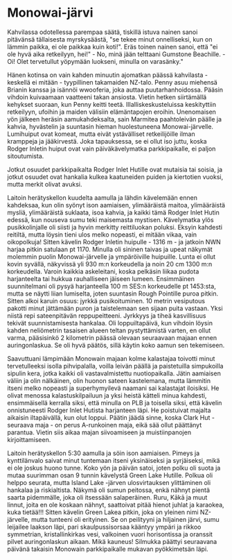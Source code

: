# Monowai-järvi

Kahvilassa odotellessa parempaa säätä, tiskillä istuva nainen sanoi pitävänsä tällaisesta myrskysäästä, "se tekee minut onnelliseksi, kun on lämmin paikka, ei ole paikkaa kuin koti!". Eräs toinen nainen sanoi, että "ei ole hyvä aika retkeilyyn, hei!" - No, minä jään telttaani Gumstone Beachille. - Oi! Olet tervetullut yöpymään luokseni, minulla on varasänky."

Hänen kotinsa on vain kahden minuutin ajomatkan päässä kahvilasta - keskellä ei mitään - tyypillinen takamaiden NZ-talo. Penny asuu miehensä Brianin kanssa ja isännöi wwooferia, joka auttaa puutarhanhoidossa. Pääsin vihdoin kuivaamaan vaatteeni takan ansiosta. Vietin hetken siirtämällä kehykset suoraan, kun Penny keitti teetä. Illalliskeskusteluissa keskityttiin retkeilyyn, ufoihin ja maiden välisiin elämäntapojen eroihin. Unenomaisen yön jälkeen heräsin aamukahdeksalta, sain Marmitea paahtoleivän päälle ja kahvia, hyvästelin ja suuntasin hieman huolestuneena Monowai-järvelle. Lumihuiput ovat komeat, mutta eivät ystävälliset retkeilijöille ilman kramppeja ja jääkirvestä. Joka tapauksessa, se ei ollut iso juttu, koska Rodger Inletin huiput ovat vain päiväkävelymatka parkkipaikalle, ei paljon sitoutumista.

Jotkut osuudet parkkipaikalta Rodger Inlet Hutille ovat mutaisia tai soisia, ja jotkut osuudet ovat hankalia kulkea kaatuneiden puiden ja kiertotien vuoksi, mutta merkit olivat avuksi.

Laitoin herätyskellon kuudelta aamulla ja lähdin kävelemään ennen kahdeksaa, kun olin syönyt ison aamiaisen, ylimääräistä maitoa, ylimääräistä mysliä, ylimääräistä suklaata, isoa kahvia, ja kaikki tämä Rodger Inlet Hutin edessä, kun nouseva sumu teki maisemasta mystisen. Kävelymatka ylös pusikkolinjalle oli siisti ja hyvin merkitty reittiluokan poluksi. Eksyin kahdesti reitiltä, mutta löysin tieni ulos melko nopeasti, ei mitään vikaa, vain oikopolkuja! Sitten kävelin Rodger Inletin huipulle - 1316 m - ja jatkoin NWN harjaa pitkin satulaan pt 1170. Minulla oli sininen taivas ja upeat näkymät molemmin puolin Monowai-järvelle ja ympäröiville huipuille. Lunta ei ollut kovin syvällä, näkyvissä yli 930 m:n korkeudella ja noin 20 cm 1300 m:n korkeudella. Varoin kaikkia askeleitani, koska pelkäsin liikaa pudota harjanteelta tai hukkua rauhalliseen jäiseen lumeen. Ensimmäinen suunnitelmani oli pysyä harjanteella 100 m SES:n korkeudelle pt 1453:sta, mutta se näytti liian lumiselta, joten suuntasin Rough Pointille puroa pitkin. Sitten alkoi karuin osuus: jyrkkä pusikoituminen. 10 metrin vesiputous pakotti minut jättämään puron ja taistelemaan sen sijaan puita vastaan. Yksi niistä repi sateenpitävän reppupeitteeni. Jyrkkyys ja tiheä kasvillisuus tekivät suunnistamisesta hankalaa. Oli loppuiltapäivä, kun vihdoin löysin kahden neliömetrin tasaisen alueen teltan pystyttämistä varten, en ollut varma, pääsisinkö 2 kilometrin päässä olevaan seuraavaan majaan ennen auringonlaskua. Se oli hyvä päätös, sillä käytin koko aamun sen tekemiseen.

Saavuttuani lämpimään Monowain majaan kolme kalastajaa toivotti minut tervetulleeksi isolla pihvipalalla, voilla leivän päällä ja paistetuilla simpukoilla sipulin kera, jotka kaikki oli vastavalmistettu nuotiopaikalla. Jätin aamiaisen väliin ja olin nälkäinen, olin huonon sateen kastelemana, mutta lämmitin itseni melko nopeasti ja superhymyilevä naamani sai kalastajat iloisiksi. He olivat menossa kalastuskilpailuun ja yksi heistä kätteli minua kahdesti, ensimmäisellä kerralla siksi, että minulla on PLB ja toisella siksi, että kävelin onnistuneesti Rodger Inlet Hutista harjanteen läpi. He poistuivat majalta aikaisin iltapäivällä, kun olut loppui. Päätin jäädä sinne, koska Clark Hut - seuraava maja - on perus A-runkoinen maja, eikä sää ollut päättänyt parantua. Vietin siis aikaa majan siivoamiseen ja muistiinpanojen kirjoittamiseen.

Laitoin herätyskellon 5:30 aamulla ja söin ison aamiaisen. Pimeys ja kynttilänvalo saivat minut tuntemaan itseni yksinäiseksi ja syrjäiseksi, mikä ei ole joskus huono tunne. Koko yön ja päivän satoi, joten polku oli suota ja mutaa suurimman osan 9 tunnin kävelystä Green Lake Hutille. Polkua oli helppo seurata, mutta Island Lake -järven ulosvirtauksen ylittäminen oli hankalaa ja riskialtista. Näkymä oli sumun peitossa, enkä nähnyt pientä saarta pidemmälle, joka oli itsessään salaperäinen. Ruru, Kākā ja muut linnut, joita en ole koskaan nähnyt, saattoivat pitää hienot juhlat ja karaokea, kuka tietää!!! Sitten kävelin Green Lakea pitkin, joka on yleinen nimi NZ-järvelle, mutta tunteeni oli erityinen. Se on peilityyni ja hiljainen järvi, sumu leijailee laakson läpi, pari skaulpussisorsaa kääntyy ympäri ja rikkoo symmetrian, kristallinkirkas vesi, valkoinen vuori horisontissa ja oranssit pilvet auringonlaskun aikaan. Mikä kauneus! Silmukka päättyi seuraavana päivänä takaisin Monowain parkkipaikalle mukavan pyökkimetsän läpi.
